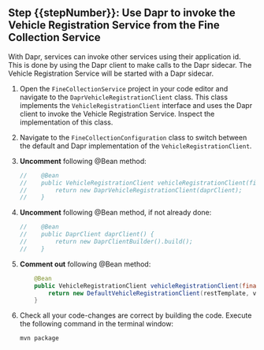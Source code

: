 <!-- Require 'stepNumber' as input: the number of the first step of this include.
Return the number of the last step in this include -->
## Step {{stepNumber}}: Use Dapr to invoke the Vehicle Registration Service from the Fine Collection Service

With Dapr, services can invoke other services using their application id. This is done by using the Dapr client to make calls to the Dapr sidecar. The Vehicle Registration Service will be started with a Dapr sidecar.

1. Open the `FineCollectionService` project in your code editor and navigate to the `DaprVehicleRegistrationClient` class. This class implements the `VehicleRegistrationClient` interface and uses the Dapr client to invoke the Vehicle Registration Service. Inspect the implementation of this class.

2. Navigate to the `FineCollectionConfiguration` class to switch between the default and Dapr implementation of the `VehicleRegistrationClient`.

3. **Uncomment** following @Bean method:

    ```java
    //    @Bean
    //    public VehicleRegistrationClient vehicleRegistrationClient(final DaprClient daprClient) {
    //        return new DaprVehicleRegistrationClient(daprClient);
    //    }
    ```

4. **Uncomment** following @Bean method, if not already done:
  
    ```java
    //    @Bean
    //    public DaprClient daprClient() {
    //        return new DaprClientBuilder().build();
    //    }
    ```

5. **Comment out** following @Bean method:

    ```java
        @Bean
        public VehicleRegistrationClient vehicleRegistrationClient(final RestTemplate restTemplate) {
            return new DefaultVehicleRegistrationClient(restTemplate, vehicleInformationAddress);
        }
    ```

6. Check all your code-changes are correct by building the code. Execute the following command in the terminal window:

    ```bash
    mvn package
    ```
